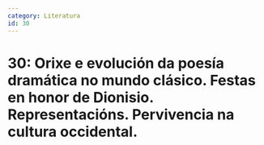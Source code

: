 ```yaml
---
category: Literatura
id: 30
---
```


# 30: Orixe e evolución da poesía dramática no mundo clásico. Festas en honor de Dionisio. Representacións. Pervivencia na cultura occidental.
